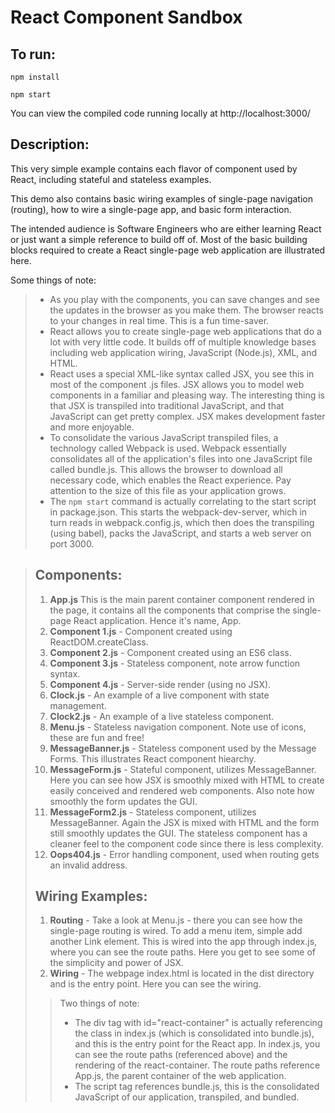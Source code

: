 # React Component Sandbox

## To run:
`npm install`

`npm start`

You can view the compiled code running locally at http://localhost:3000/

## Description:
This very simple example contains each flavor of component used by React, including stateful and stateless examples. 

This demo also contains basic wiring examples of single-page navigation (routing), how to wire a single-page app, and basic form interaction.

The intended audience is Software Engineers who are either learning React or just want a simple reference to build off of. Most of the basic building blocks required to create a React single-page web application are illustrated here.

Some things of note:
>* As you play with the components, you can save changes and see the updates in the browser as you make them. The browser reacts to your changes in real time. This is a fun time-saver.
>* React allows you to create single-page web applications that do a lot with very little code. It builds off of multiple knowledge bases including web application wiring, JavaScript (Node.js), XML, and HTML.
>* React uses a special XML-like syntax called JSX, you see this in most of the component .js files. JSX allows you to model web components in a familiar and pleasing way. The interesting thing is that JSX is transpiled into traditional JavaScript, and that JavaScript can get pretty complex. JSX makes development faster and more enjoyable.
>* To consolidate the various JavaScript transpiled files, a technology called Webpack is used. Webpack essentially consolidates all of the application's files into one JavaScript file called bundle.js. This allows the browser to download all necessary code, which enables the React experience. Pay attention to the size of this file as your application grows.
>* The `npm start` command is actually correlating to the start script in package.json. This starts the webpack-dev-server, which in turn reads in webpack.config.js, which then does the transpiling (using babel), packs the JavaScript, and starts a web server on port 3000. 

>## Components:
>1. **App.js** This is the main parent container component rendered in the page, it contains all the components that comprise the single-page React application. Hence it's name, App.
>2. **Component 1.js** - Component created using ReactDOM.createClass.
>3. **Component 2.js** - Component created using an ES6 class.
>4. **Component 3.js** - Stateless component, note arrow function syntax.
>5. **Component 4.js** - Server-side render (using no JSX).
>6. **Clock.js** - An example of a live component with state management.
>7. **Clock2.js** - An example of a live stateless component.
>8. **Menu.js** - Stateless navigation component. Note use of icons, these are fun and free!
>9. **MessageBanner.js** - Stateless component used by the Message Forms. This illustrates React component hiearchy.
>10. **MessageForm.js** - Stateful component, utilizes MessageBanner. Here you can see how JSX is smoothly mixed with HTML to create easily conceived and rendered web components. Also note how smoothly the form updates the GUI.
>11. **MessageForm2.js** - Stateless component, utilizes MessageBanner. Again the JSX is mixed with HTML and the form still smoothly updates the GUI. The stateless component has a cleaner feel to the component code since there is less complexity.
>12. **Oops404.js** - Error handling component, used when routing gets an invalid address.
>## Wiring Examples:
>1. **Routing** - Take a look at Menu.js - there you can see how the single-page routing is wired. To add a menu item, simple add another Link element. This is wired into the app through index.js, where you can see the route paths. Here you get to see some of the simplicity and power of JSX.
>2. **Wiring** - The webpage index.html is located in the dist directory and is the entry point. Here you can see the wiring. 
>>Two things of note:
>>* The div tag with id="react-container" is actually referencing the class in index.js (which is consolidated into bundle.js), and this is the entry point for the React app. In index.js, you can see the route paths (referenced above) and the rendering of the react-container. The route paths reference App.js, the parent container of the web application.
>>* The script tag references bundle.js, this is the consolidated JavaScript of our application, transpiled, and bundled.